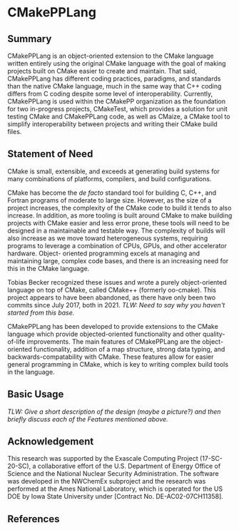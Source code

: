 # CMakePPLang

## Summary

CMakePPLang is an object-oriented extension to the CMake language written entirely using the original CMake language
with the goal of making projects built on CMake easier to create and maintain. 
That said, CMakePPLang has different coding practices, paradigms, and standards than the native CMake language, 
much in the same way that C++ coding differs from C coding despite some level of interoperability. 
Currently, CMakePPLang is used within the CMakePP organization as the 
foundation for two in-progress projects, CMakeTest, which provides a solution
for unit testing CMake and CMakePPLang code, as well as CMaize, a CMake tool
to simplify interoperability between projects and writing their CMake
build files.


## Statement of Need

CMake is small, extensible, and exceeds at generating build systems for many combinations of platforms, compilers, and build configurations.

CMake has become the *de facto* standard tool for building C, C++, and Fortran
programs of moderate to large size. However, as the size of a project increases, the
complexity of the CMake code to build it tends to also increase. 
In addition, as more tooling is built around CMake to make building projects with CMake
easier and less error prone, these tools will need to be designed in a
maintainable and testable way. 
The complexity of builds will also increase as
we move toward heterogeneous systems, requiring programs to leverage a
combination of CPUs, GPUs, and other accelerator hardware. Object-
oriented programming excels at managing and maintaining large, complex code bases, and there
is an increasing need for this in the CMake language.

Tobias Becker recognized these issues and wrote a purely object-oriented
language on top of CMake, called CMake++ (formerly oo-cmake).
This project appears to have been abandoned, as there have only been two
commits since July 2017, both in 2021. *TLW: Need to say why you haven't started from this base.*

CMakePPLang has been developed to provide extensions to the CMake language
which provide objected-oriented functionality and other quality-of-life
improvements. The main features of CMakePPLang are the object-oriented
functionality, addition of a map structure, strong data typing, and 
backwards-compatability with CMake. These features allow for easier general
programming in CMake, which is key to writing complex build tools in the
language.

## Basic Usage
*TLW: Give a short description of the design (maybe a picture?) and then briefly discuss each of the Features mentioned above.*

## Acknowledgement
This research was supported by the Exascale Computing Project (17-SC-20-SC), a collaborative 
effort of the U.S. Department of Energy Office of Science and the National Nuclear Security Administration.
The software was developed in the NWChemEx subproject and the research was performed at the Ames National Laboratory, 
which is operated for the US DOE by Iowa State University under [Contract No. DE-AC02-07CH11358].

## References
